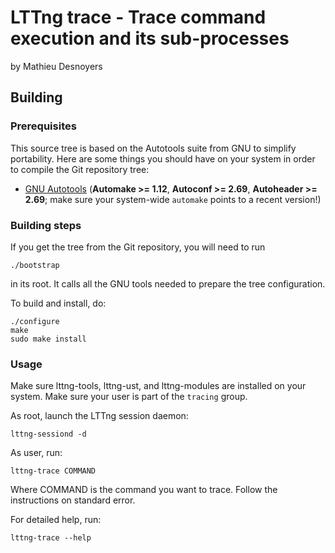LTTng trace - Trace command execution and its sub-processes
=====================================================================

by Mathieu Desnoyers


Building
--------

### Prerequisites

This source tree is based on the Autotools suite from GNU to simplify
portability. Here are some things you should have on your system in order to
compile the Git repository tree:

  - [GNU Autotools](http://www.gnu.org/software/autoconf/)
    (**Automake >= 1.12**, **Autoconf >= 2.69**,
    **Autoheader >= 2.69**;
    make sure your system-wide `automake` points to a recent version!)

### Building steps

If you get the tree from the Git repository, you will need to run

    ./bootstrap

in its root. It calls all the GNU tools needed to prepare the tree
configuration.

To build and install, do:

    ./configure
    make
    sudo make install

### Usage

Make sure lttng-tools, lttng-ust, and lttng-modules are installed on
your system. Make sure your user is part of the `tracing` group.

As root, launch the LTTng session daemon:

    lttng-sessiond -d

As user, run:

    lttng-trace COMMAND

Where COMMAND is the command you want to trace. Follow the instructions
on standard error.

For detailed help, run:

    lttng-trace --help
